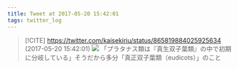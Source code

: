```yaml
---
title: Tweet at 2017-05-20 15:42:01
tags: twitter_log
---
```


> [!CITE] https://twitter.com/kaisekiriu/status/865819884025925634 (2017-05-20 15:42:01)
> ![](https://twitter.com/kaisekiriu/status/865819884025925634)
> 「プラタナス類は『真生双子葉類』の中で初期に分岐している」そうだから多分「真正双子葉類（eudicots）」のこと
